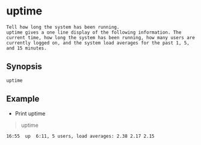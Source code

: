 # uptime

    Tell how long the system has been running.
    uptime gives a one line display of the following information. The current time, how long the system has been running, how many users are currently logged on, and the system load averages for the past 1, 5, and 15 minutes.

## Synopsis

`uptime`

## Example

* Print uptime

> uptime

    16:55  up  6:11, 5 users, load averages: 2.38 2.17 2.15